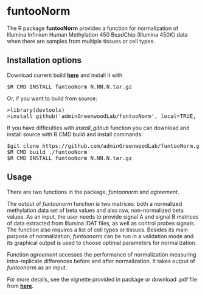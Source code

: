 # funtooNorm 


The R package <b>funtooNorm</b>  provides a function for normalization of Illumina Infinium Human Methylation 450
BeadChip (Illumina 450K) data when there are samples from multiple tissues or cell types.

## Installation options
Download current build <a href="https://github.com/adminGreenwoodLab/funtooNorm/releases" ><b>here</b></a> and install it with
<pre>
$R CMD INSTALL funtooNorm_N.NN.N.tar.gz
</pre>

Or, if you want to build from source: 
<pre>
>library(devtools)
>install_github('adminGreenwoodLab/funtooNorm', local=TRUE, build_vignettes = TRUE)
</pre>

If you have difficulties with <i>install_github</i> function you can download and install source with R CMD build and install commands:
<pre>
$git clone https://github.com/adminGreenwoodLab/funtooNorm.git
$R CMD build ./funtooNorm
$R CMD INSTALL funtooNorm_N.NN.N.tar.gz
</pre>



## Usage

There are two functions in the package, <i>funtoonorm</i> and <i>agreement</i>. 

The output of <i>funtoonorm</i> function is two matrices: both a normalized methylation data set of beta values and also raw, non-normalized beta values. As an input, the user needs to provide signal A and signal B matrices of data extracted from Illumina IDAT files, as well as control probes signals. The function also requires a list of cell types or tissues. Besides its main purpose of normalization, <i>funtoonorm</i> can be run in a validation mode and its graphical output is used to choose optimal parameters for normalization. 


Function <i>agreement</i> accesses the performance of normalization measuring intra-replicate differences before and after normalization. It takes output of <i>funtoonorm</i> as an input.

For more details, see the vignette provided in package or download .pdf file from <a href="https://github.com/adminGreenwoodLab/funtooNorm/releases"  ><b>here</b></a>.

